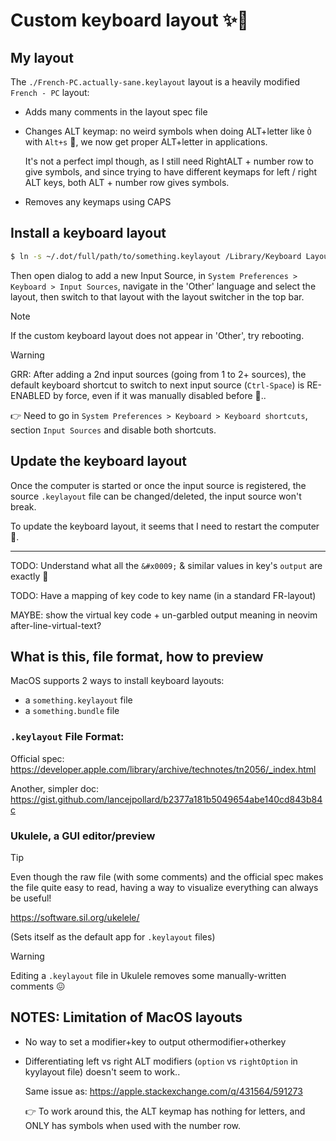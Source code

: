 # Custom keyboard layout ✨🚀


## My layout

The `./French-PC.actually-sane.keylayout` layout is a heavily modified `French - PC` layout:

- Adds many comments in the layout spec file

- Changes ALT keymap: no weird symbols when doing ALT+letter like `Ò` with `Alt+s` 🤬, we now get proper ALT+letter in applications.

  It's not a perfect impl though, as I still need RightALT + number row to give symbols, and since
  trying to have different keymaps for left / right ALT keys, both ALT + number row gives symbols.

- Removes any keymaps using CAPS


## Install a keyboard layout

```sh
$ ln -s ~/.dot/full/path/to/something.keylayout /Library/Keyboard Layouts/
```

Then open dialog to add a new Input Source, in `System Preferences > Keyboard > Input Sources`,
navigate in the 'Other' language and select the layout, then switch to that layout with the layout
switcher in the top bar.

> [!NOTE]
> If the custom keyboard layout does not appear in 'Other', try rebooting.

> [!WARNING]
> GRR: After adding a 2nd input sources (going from 1 to 2+ sources), the default keyboard shortcut
> to switch to next input source (`Ctrl-Space`) is RE-ENABLED by force, even if it was manually
> disabled before 🤬..
>
> 👉 Need to go in `System Preferences > Keyboard > Keyboard shortcuts`, section `Input Sources`
> and disable both shortcuts.


## Update the keyboard layout

Once the computer is started or once the input source is registered, the source `.keylayout` file
can be changed/deleted, the input source won't break.

To update the keyboard layout, it seems that I need to restart the computer 🤷.


---

TODO: Understand what all the `&#x0009;` & similar values in key's `output` are exactly 🤔

TODO: Have a mapping of key code to key name (in a standard FR-layout)

MAYBE: show the virtual key code + un-garbled output meaning in neovim after-line-virtual-text?


## What is this, file format, how to preview

MacOS supports 2 ways to install keyboard layouts:
- a `something.keylayout` file
- a `something.bundle` file


### `.keylayout` File Format:

Official spec:
<https://developer.apple.com/library/archive/technotes/tn2056/_index.html>

Another, simpler doc:
<https://gist.github.com/lancejpollard/b2377a181b5049654abe140cd843b84c>


### Ukulele, a GUI editor/preview

> [!TIP]
> Even though the raw file (with some comments) and the official spec makes the file quite easy to
> read, having a way to visualize everything can always be useful!

https://software.sil.org/ukelele/

(Sets itself as the default app for `.keylayout` files)

> [!WARNING]
> Editing a `.keylayout` file in Ukulele removes some manually-written comments 😖


## NOTES: Limitation of MacOS layouts

- No way to set a modifier+key to output othermodifier+otherkey

- Differentiating left vs right ALT modifiers (`option` vs `rightOption` in kyylayout file) doesn't
  seem to work..

  Same issue as: <https://apple.stackexchange.com/q/431564/591273>

  👉 To work around this, the ALT keymap has nothing for letters, and ONLY has symbols when used
  with the number row.
